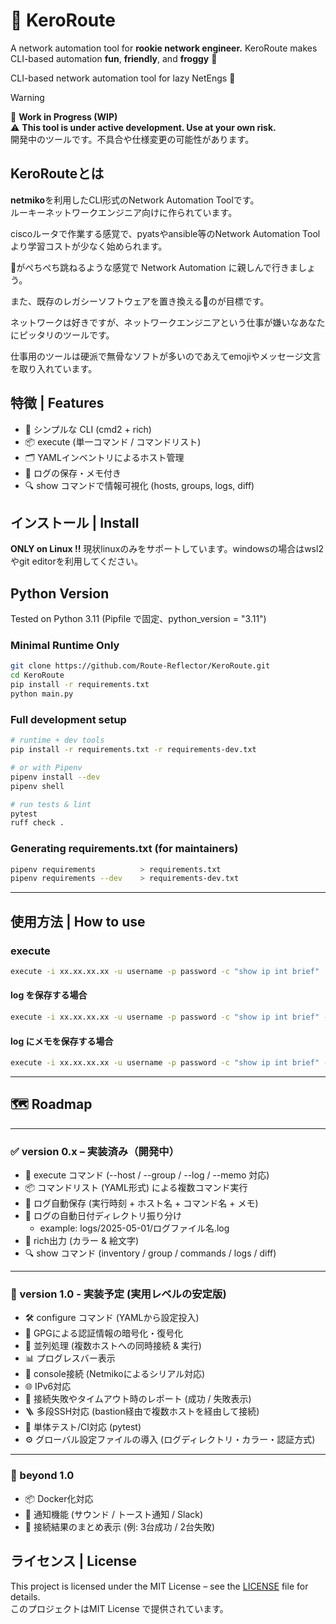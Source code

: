 # 🐸 KeroRoute

A network automation tool for **rookie network engineer.**
KeroRoute makes CLI-based automation **fun**, **friendly**, and **froggy** 🐸

CLI-based network automation tool for lazy NetEngs 🐸

> [!WARNING]  
> 🚧 **Work in Progress (WIP)**  
> ⚠️ **This tool is under active development. Use at your own risk.**  
>  開発中のツールです。不具合や仕様変更の可能性があります。


## KeroRouteとは

**netmiko**を利用したCLI形式のNetwork Automation Toolです。  
ルーキーネットワークエンジニア向けに作られています。

ciscoルータで作業する感覚で、pyatsやansible等のNetwork Automation Toolより学習コストが少なく始められます。  

🐸がぺちぺち跳ねるような感覚で Network Automation に親しんで行きましょう。

また、既存のレガシーソフトウェアを置き換える🐸のが目標です。

ネットワークは好きですが、ネットワークエンジニアという仕事が嫌いなあなたにピッタリのツールです。

仕事用のツールは硬派で無骨なソフトが多いのであえてemojiやメッセージ文言を取り入れています。

## 特徴 | Features
- 🐸 シンプルな CLI (cmd2 + rich)
- 📦 execute (単一コマンド / コマンドリスト)
- 🗂️ YAMLインベントリによるホスト管理
- 💾 ログの保存・メモ付き
- 🔍 show コマンドで情報可視化 (hosts, groups, logs, diff)

## インストール | Install

**ONLY on Linux !!**
現状linuxのみをサポートしています。windowsの場合はwsl2やgit editorを利用してください。

## Python Version
Tested on Python 3.11
(Pipfile で固定、python_version = "3.11")

### Minimal Runtime Only
```bash
git clone https://github.com/Route-Reflector/KeroRoute.git
cd KeroRoute
pip install -r requirements.txt
python main.py
```

### Full development setup
```bash
# runtime + dev tools
pip install -r requirements.txt -r requirements-dev.txt

# or with Pipenv
pipenv install --dev
pipenv shell

# run tests & lint
pytest
ruff check .
```

### Generating requirements.txt (for maintainers)
```bash
pipenv requirements          > requirements.txt
pipenv requirements --dev    > requirements-dev.txt
```

---

## 使用方法 | How to use

### execute

```bash
execute -i xx.xx.xx.xx -u username -p password -c "show ip int brief" 
```

#### log を保存する場合

```bash
execute -i xx.xx.xx.xx -u username -p password -c "show ip int brief" --log
```

#### log にメモを保存する場合

```bash
execute -i xx.xx.xx.xx -u username -p password -c "show ip int brief" --log --memo "設定変更後"
```
---

## 🗺️ Roadmap

---

### ✅ version 0.x – 実装済み（開発中）

- 🐸 execute コマンド (--host / --group / --log / --memo 対応)
- 📦 コマンドリスト (YAML形式) による複数コマンド実行
- 💾 ログ自動保存 (実行時刻 + ホスト名 + コマンド名 + メモ)
- 📁 ログの自動日付ディレクトリ振り分け  
  - example: logs/2025-05-01/ログファイル名.log
- 🎨 rich出力 (カラー & 絵文字)
- 🔍 show コマンド (inventory / group / commands / logs / diff)  
---

### 🚧 version 1.0 - 実装予定 (実用レベルの安定版)

- 🛠️ configure コマンド (YAMLから設定投入)
- 🔐 GPGによる認証情報の暗号化・復号化
- 🧵 並列処理 (複数ホストへの同時接続 & 実行)
- 📊 プログレスバー表示
- 🐸 console接続 (Netmikoによるシリアル対応)
- 🌐 IPv6対応
- 🚨 接続失敗やタイムアウト時のレポート (成功 / 失敗表示)
- 🪜 多段SSH対応 (bastion経由で複数ホストを経由して接続)
- 🧪 単体テスト/CI対応 (pytest) 
- ⚙️ グローバル設定ファイルの導入 (ログディレクトリ・カラー・認証方式)

---


### 🌈 beyond 1.0 

- 📦 Docker化対応
- 🔔 通知機能 (サウンド / トースト通知 / Slack)
- 🧾 接続結果のまとめ表示 (例: 3台成功 / 2台失敗)

## ライセンス | License

This project is licensed under the MIT License – see the [LICENSE](./LICENSE) file for details.  
このプロジェクトはMIT License で提供されています。
